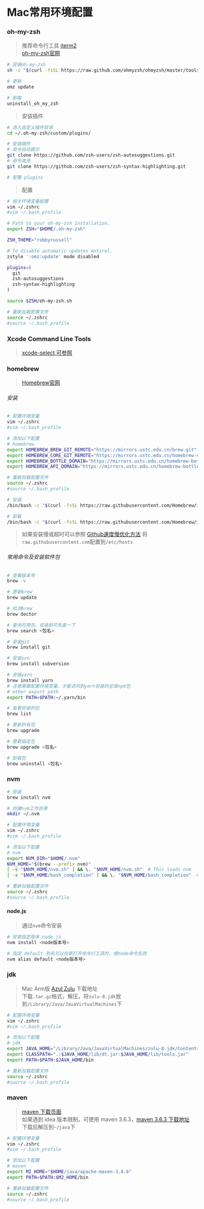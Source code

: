 # Mac常用环境配置

### oh-my-zsh

> 推荐命令行工具 [iterm2](https://iterm2.com/)  
> [oh-my-zsh官网](https://ohmyz.sh/)  

```bash
# 安装oh-my-zsh
sh -c "$(curl -fsSL https://raw.github.com/ohmyzsh/ohmyzsh/master/tools/install.sh)"

# 更新
omz update

# 卸载
uninstall_oh_my_zsh
```

> 安装插件  

```bash
# 进入自定义插件目录
cd ~/.oh-my-zsh/custom/plugins/

# 安装插件
# 命令自动提示
git clone https://github.com/zsh-users/zsh-autosuggestions.git
# 命令高亮
git clone https://github.com/zsh-users/zsh-syntax-highlighting.git

# 配置 plugins
```

> 配置  


```bash
# 相关环境变量配置
vim ~/.zshrc
#vim ~/.bash_profile

# Path to your oh-my-zsh installation.
export ZSH="$HOME/.oh-my-zsh"

ZSH_THEME="robbyrussell"

# To disable automatic updates entirel.
zstyle ':omz:update' mode disabled

plugins=(
  git
  zsh-autosuggestions
  zsh-syntax-highlighting
)

source $ZSH/oh-my-zsh.sh

# 重新加载配置文件
source ~/.zshrc
#source ~/.bash_profile
```

### Xcode Command Line Tools

> [xcode-select 可参照](https://github.com/nodejs/node-gyp/blob/main/macOS_Catalina.md#i-did-all-that-and-the-acid-test-still-does-not-pass--)  

### homebrew

> [Homebrew官网](https://brew.sh/index_zh-cn)  

###### 安装

```bash
# 配置环境变量
vim ~/.zshrc
#vim ~/.bash_profile

# 添加以下配置
# homebrew
export HOMEBREW_BREW_GIT_REMOTE="https://mirrors.ustc.edu.cn/brew.git"
export HOMEBREW_CORE_GIT_REMOTE="https://mirrors.ustc.edu.cn/homebrew-core.git"
export HOMEBREW_BOTTLE_DOMAIN="https://mirrors.ustc.edu.cn/homebrew-bottles"
export HOMEBREW_API_DOMAIN="https://mirrors.ustc.edu.cn/homebrew-bottles/api"

# 重新加载配置文件
source ~/.zshrc
#source ~/.bash_profile
```

```bash
# 安装
/bin/bash -c "$(curl -fsSL https://raw.githubusercontent.com/Homebrew/install/master/install.sh)"

# 卸载
/bin/bash -c "$(curl -fsSL https://raw.githubusercontent.com/Homebrew/install/HEAD/uninstall.sh)"
```

> 如果安装慢或超时可以参照 [Github速度慢优化方法](../git-svn/git.md#github速度慢优化方法) 将```raw.githubusercontent.com```配置到```/etc/hosts```  

###### 常用命令及安装软件包

```bash
# 查看版本号
brew -v

# 更新brew
brew update

# 检测brew
brew doctor

# 查询可用包，安装前可先查一下
brew search <包名>

# 安装git
brew install git

# 安装svn
brew install subversion

# 安装yarn
brew install yarn
# 注意需要配置环境变量，才能访问到yarn安装的全局npm包
# other export path
export PATH=$PATH:~/.yarn/bin

# 查看安装的包
brew list

# 更新所有包
brew upgrade

# 更新指定包
brew upgrade <包名>

# 卸载包
brew uninstall <包名>
```

### nvm

```bash
# 安装
brew install nvm

# 创建nvm工作目录
mkdir ~/.nvm

# 配置环境变量
vim ~/.zshrc
#vim ~/.bash_profile

# 添加以下配置
# nvm
export NVM_DIR="$HOME/.nvm"
NVM_HOME="$(brew --prefix nvm)"
[ -s "$NVM_HOME/nvm.sh" ] && \. "$NVM_HOME/nvm.sh"  # This loads nvm
[ -s "$NVM_HOME/bash_completion" ] && \. "$NVM_HOME/bash_completion"  # This loads nvm bash_completion

# 重新加载配置文件
source ~/.zshrc
#source ~/.bash_profile
```

#### node.js

> 通过```nvm```命令安装  

```bash
# 安装指定版本 node.js
nvm install <node版本号>

# 指定 default 别名可以在新打开命令行工具时，使node命令生效
nvm alias default <node版本号>
```

### jdk

> Mac Arm版 [Azul Zulu](https://www.azul.com/downloads/?version=java-8-lts&os=macos&architecture=arm-64-bit&package=jdk) 下载地址  
> 下载```.tar.gz```格式，解压，将```zulu-8.jdk```放到```/Library/Java/JavaVirtualMachines```下  

```bash
# 配置环境变量
vim ~/.zshrc
#vim ~/.bash_profile

# 添加以下配置
# jdk
export JAVA_HOME="/Library/Java/JavaVirtualMachines/zulu-8.jdk/Contents/Home"
export CLASSPATH=".:$JAVA_HOME/lib/dt.jar:$JAVA_HOME/lib/tools.jar"
export PATH=$PATH:$JAVA_HOME/bin

# 重新加载配置文件
source ~/.zshrc
#source ~/.bash_profile
```

### maven

> [maven 下载页面](https://maven.apache.org/download.cgi)  
> 如果遇到 idea 版本限制，可使用 maven 3.6.3，[maven 3.6.3 下载地址](https://dlcdn.apache.org/maven/maven-3/3.6.3/binaries/apache-maven-3.6.3-bin.tar.gz)  
> 下载后解压到```~/java```下  

```bash
# 配置环境变量
vim ~/.zshrc
#vim ~/.bash_profile

# 添加以下配置
# maven
export M2_HOME="$HOME/java/apache-maven-3.8.6"
export PATH=$PATH:$M2_HOME/bin

# 重新加载配置文件
source ~/.zshrc
#source ~/.bash_profile
```
